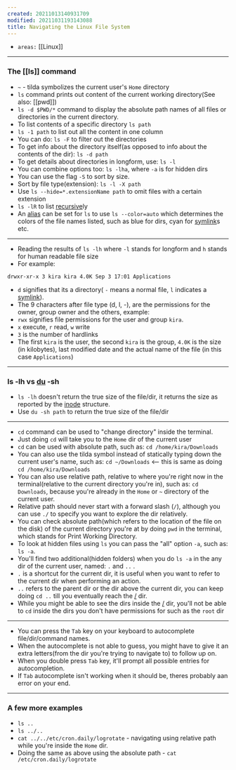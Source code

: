 ```yaml
---
created: 20211013140931709
modified: 20211031193143088
title: Navigating the Linux File System
---
```


- `areas:` [[Linux]]

---

### The [[ls]] command

- `~` - tilda symbolizes the current user's `Home` directory
- `ls` command prints out content of the current working directory(See also: [[pwd]])
- `ls -d $PWD/*` command to display the absolute path names of all files or directories in the current directory.
- To list contents of a specific directory `ls path`
- `ls -1 path` to list out all the content in one column
- You can do: `ls -F` to filter out the directories
- To get info about the directory itself(as opposed to info about the contents of the dir): `ls -d path`
- To get details about directories in longform, use: `ls -l`
- You can combine options too: `ls -lha`, where `-a` is for hidden dirs
- You can use the flag `-S` to sort by size.
- Sort by file type(extension): `ls -l -X path`
- Use `ls --hide=*.extensionName path` to omit files with a certain extension
- `ls -lR` to list [recursive](#recursive)ly
- An [alias](#Aliases) can be set for `ls` to use `ls --color=auto` which determines the colors of the file names listed, such as blue for dirs, cyan for [symlink](#symlink)s etc.

---

- Reading the results of `ls -lh` where `-l` stands for longform and `h` stands for human readable file size
- For example:

`drwxr-xr-x 3 kira kira 4.0K Sep 3 17:01 Applications`

- `d` signifies that its a directory( `-` means a normal file, `l` indicates a [symlink](#symlink)).
- The 9 characters after file type (d, l, -), are the permissions for the owner, group owner and the others, example:
- `rwx` signifies file permissions for the user and group `kira`.
- `x` execute, `r` read, `w` write
- `3` is the number of hardlinks
- The first `kira` is the user, the second `kira` is the group, `4.0K` is the size (in kilobytes), last modified date and the actual name of the file (in this case `Applications`)

---

### ls -lh vs [du](#du) -sh

- `ls -lh` doesn't return the true size of the file/dir, it returns the size as reported by the [inode](#inode) structure.
- Use `du -sh path` to return the true size of the file/dir

---

- `cd` command can be used to "change directory" inside the terminal.
- Just doing `cd` will take you to the `Home` dir of the current user
- `cd` can be used with absolute path, such as: `cd /home/kira/Downloads`
- You can also use the tilda symbol instead of statically typing down the current user's name, such as: `cd ~/Downloads` \<— this is same as doing `cd /home/kira/Downloads`
- You can also use relative path, relative to where you're right now in the terminal(relative to the current directory you're in), such as: `cd Downloads`, because you're already in the `Home` or `~` directory of the current user.
- Relative path should never start with a forward slash (`/`), although you can use `./` to specify you want to explore the dir relatively.
- You can check absolute path(which refers to the location of the file on the disk) of the current directory you're at by doing `pwd` in the terminal, which stands for Print Working Directory.
- To look at hidden files using `ls` you can pass the "all" option `-a`, such as: `ls -a`.
- You'll find two additional(hidden folders) when you do `ls -a` in the any dir of the current user, named: `.` and `..` .
- `.` is a shortcut for the current dir, it is useful when you want to refer to the current dir when performing an action.
- `..` refers to the parent dir or the dir above the current dir, you can keep doing `cd ..` till you eventually reach the [/](#%2F) dir.
- While you might be able to see the dirs inside the [/](#%2F) dir, you'll not be able to `cd` inside the dirs you don't have permissions for such as the `root` dir

---

- You can press the `Tab` key on your keyboard to autocomplete file/dir/command names.
- When the autocomplete is not able to guess, you might have to give it an extra letters(from the dir you're trying to navigate to) to follow up on.
- When you double press `Tab` key, it'll prompt all possible entries for autocompletion.
- If `Tab` autocomplete isn't working when it should be, theres probably aan error on your end.

---

### A few more examples

- `ls ..`
- `ls ../..`
- `cat ../../etc/cron.daily/logrotate` - navigating using relative path while you're inside the `Home` dir.
- Doing the same as above using the absolute path - `cat /etc/cron.daily/logrotate`
